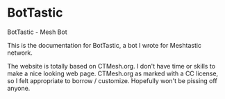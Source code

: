 # BotTastic
BotTastic - Mesh Bot

This is the documentation for BotTastic, a bot I wrote for Meshtastic network.

The website is totally based on CTMesh.org.  I don't have time or skills to make a nice looking web page. CTMesh.org as marked with a CC license, so I felt appropriate to borrow / customize. Hopefully won't be pissing off anyone.

